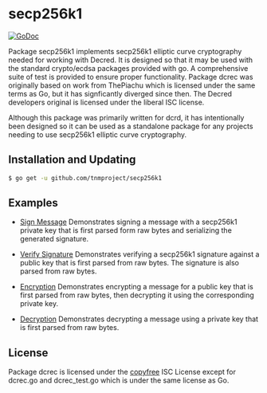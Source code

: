 secp256k1
=====

[![GoDoc](https://img.shields.io/badge/godoc-reference-blue.svg)](https://godoc.org/github.com/tnmproject/secp256k1/secp256k1)

Package secp256k1 implements secp256k1 elliptic curve cryptography needed for working with
Decred. It is designed so that it may be used with the
standard crypto/ecdsa packages provided with go.  A comprehensive suite of test
is provided to ensure proper functionality.  Package dcrec was originally based
on work from ThePiachu which is licensed under the same terms as Go, but it has
signficantly diverged since then.  The Decred developers original is licensed
under the liberal ISC license.

Although this package was primarily written for dcrd, it has intentionally been
designed so it can be used as a standalone package for any projects needing to
use secp256k1 elliptic curve cryptography.

## Installation and Updating

```bash
$ go get -u github.com/tnmproject/secp256k1
```

## Examples

* [Sign Message](https://godoc.org/github.com/tnmproject/secp256k1#example-package--SignMessage)
  Demonstrates signing a message with a secp256k1 private key that is first
  parsed form raw bytes and serializing the generated signature.

* [Verify Signature](https://godoc.org/github.com/tnmproject/secp256k1#example-package--VerifySignature)
  Demonstrates verifying a secp256k1 signature against a public key that is
  first parsed from raw bytes.  The signature is also parsed from raw bytes.

* [Encryption](https://godoc.org/github.com/tnmproject/secp256k1#example-package--EncryptMessage)
  Demonstrates encrypting a message for a public key that is first parsed from
  raw bytes, then decrypting it using the corresponding private key.

* [Decryption](https://godoc.org/github.com/tnmproject/secp256k1#example-package--DecryptMessage)
  Demonstrates decrypting a message using a private key that is first parsed
  from raw bytes.

## License

Package dcrec is licensed under the [copyfree](http://copyfree.org) ISC License
except for dcrec.go and dcrec_test.go which is under the same license as Go.

